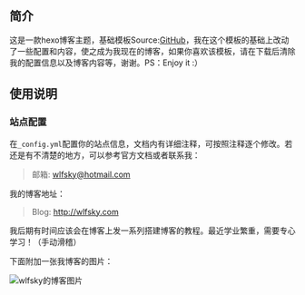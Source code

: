 ## 简介

这是一款hexo博客主题，基础模板Source:[GitHub](https://github.com/iissnan/hexo-theme-next)，我在这个模板的基础上改动了一些配置和内容，使之成为我现在的博客，如果你喜欢该模板，请在下载后清除我的配置信息以及博客内容等，谢谢。PS：Enjoy it :）

## 使用说明

### 站点配置
在`_config.yml`配置你的站点信息，文档内有详细注释，可按照注释逐个修改。若还是有不清楚的地方，可以参考官方文档或者联系我：
> 邮箱: wlfsky@hotmail.com

我的博客地址：

> Blog: http://wlfsky.com

我后期有时间应该会在博客上发一系列搭建博客的教程。最近学业繁重，需要专心学习！（手动滑稽）

下面附加一张我博客的图片：

![wlfsky的博客图片](/images/wlfskyblog.jpg)
